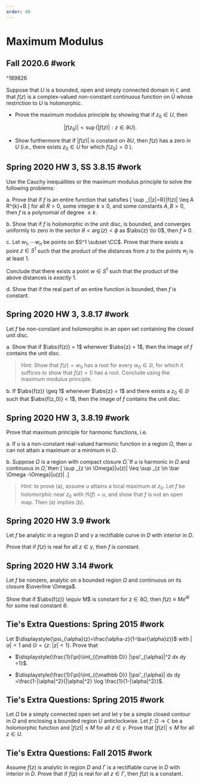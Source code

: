 ```yaml
---
order: 40
---
```


# Maximum Modulus

## Fall 2020.6 #work

^189826

Suppose that $U$ is a bounded, open and simply connected domain in $\mathbb{C}$ and that $f(z)$ is a complex-valued non-constant continuous function on $\bar{U}$ whose restriction to $U$ is holomorphic.

- Prove the maximum modulus principle by showing that if $z_{0} \in U$, then

$$
\left|f\left(z_{0}\right)\right|<\sup \{|f(z)|: z \in \partial U\} .
$$

- Show furthermore that if $|f(z)|$ is constant on $\partial U$, then $f(z)$ has a zero in $U$ (i.e., there exists $z_{0} \in U$ for which $f\left(z_{0}\right)=0$ ).

## Spring 2020 HW 3, SS 3.8.15 #work
Use the Cauchy inequalities or the maximum modulus principle to solve the following problems:

a. 
Prove that if $f$ is an entire function that satisfies
\[
\sup _{|z|=R}|f(z)| \leq A R^{k}+B
\]
for all $R>0$, some integer $k\geq 0$, and some constants $A, B > 0$, then $f$ is a polynomial of degree $\leq k$.

b. 
Show that if $f$ is holomorphic in the unit disc, is bounded, and converges uniformly to zero in the sector $\theta < \arg(z) < \phi$ as $\abs{z} \to 0$, then $f \equiv 0$.

c. 
Let $w_1, \cdots w_n$ be points on $S^1 \subset \CC$.
Prove that there exists a point $z\in S^1$ such that the product of the distances from $z$ to the points $w_j$ is at least 1.

Conclude that there exists a point $w\in S^1$ such that the product of the above distances is *exactly* 1.

d. 
Show that if the real part of an entire function is bounded, then $f$ is constant.

## Spring 2020 HW 3, 3.8.17 #work

Let $f$ be non-constant and holomorphic in an open set containing the closed unit disc.

a. 
Show that if $\abs{f(z)} = 1$ whenever $\abs{z} = 1$, then the image of $f$ contains the unit disc.

> Hint: Show that $f(z) = w_0$ has a root for every $w_0 \in \DD$, for which it suffices to show that $f(z) = 0$ has a root.
> Conclude using the maximum modulus principle.

b. 
If $\abs{f(z)} \geq 1$ whenever $\abs{z} = 1$ and there exists a $z_0\in \DD$ such that $\abs{f(z_0)} < 1$, then the image of $f$ contains the unit disc.

## Spring 2020 HW 3, 3.8.19 #work

Prove that maximum principle for harmonic functions, i.e.

a. If $u$ is a non-constant real-valued harmonic function in a region $\Omega$, then $u$ can not attain a maximum or a minimum in $\Omega$.

b. Suppose $\Omega$ is a region with compact closure $\bar \Omega$.
    If $u$ is harmonic in $\Omega$ and continuous in $\bar \Omega$, then 
    \[
    \sup _{z \in \Omega}|u(z)| \leq \sup _{z \in \bar \Omega -\Omega}|u(z)|
    .\]

> Hint: to prove (a), assume $u$ attains a local maximum at $z_0$.
> Let $f$ be holomorphic near $z_0$ with $\Re(f) = u$, and show that $f$ is not an open map.
> Then (a) implies (b).

## Spring 2020 HW 3.9 #work

Let $f$ be analytic in a region $D$ and $\gamma$ a rectifiable curve in
$D$ with interior in $D$.

Prove that if $f(z)$ is real for all $z\in \gamma$, then $f$ is constant.

## Spring 2020 HW 3.14 #work

Let $f$ be nonzero, analytic on a bounded region $\Omega$ and continuous
on its closure $\overline \Omega$.

Show that if $\abs{f(z)} \equiv M$ is constant for $z\in \partial \Omega$, then $f(z) \equiv Me^{i\theta}$ for some real constant $\theta$.


## Tie's Extra Questions: Spring 2015 #work

Let
$\displaystyle{\psi_{\alpha}(z)=\frac{\alpha-z}{1-\bar{\alpha}z}}$
with $|\alpha|<1$ and ${\mathbb D}=\{z:\ |z|<1\}$. Prove that

-   $\displaystyle{\frac{1}{\pi}\iint_{{\mathbb D}} |\psi'_{\alpha}|^2 dx dy =1}$.

-   $\displaystyle{\frac{1}{\pi}\iint_{{\mathbb D}} |\psi'_{\alpha}| dx dy =\frac{1-|\alpha|^2}{|\alpha|^2} \log \frac{1}{1-|\alpha|^2}}$.


## Tie's Extra Questions: Spring 2015 #work

Let $\Omega$ be a simply connected open set and let $\gamma$ be a simple closed contour in $\Omega$ and enclosing a bounded region $U$ anticlockwise. Let $f: \ \Omega \to {\mathbb C}$ be a holomorphic function and $|f(z)|\leq M$ for all $z\in \gamma$. Prove that
$|f(z)|\leq M$ for all $z\in U$.

## Tie's Extra Questions: Fall 2015 #work

Assume $f(z)$ is analytic in region $D$ and $\Gamma$ is a rectifiable curve in $D$ with interior in $D$. Prove that if $f(z)$ is real for all $z \in \Gamma$, then $f(z)$ is a constant.
